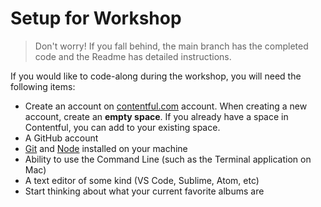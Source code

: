 # Setup for Workshop

> Don't worry! If you fall behind, the main branch has the completed code and the Readme has detailed instructions.

If you would like to code-along during the workshop, you will need the following items:

* Create an account on [contentful.com](https://contentful.com) account. When creating a new account, create an **empty space**. If you already have a space in Contentful, you can add to your existing space. 
* A GitHub account
* [Git](https://git-scm.com) and [Node](https://nodejs.org/en/) installed on your machine
* Ability to use the Command Line (such as the Terminal application on Mac)
* A text editor of some kind (VS Code, Sublime, Atom, etc)
* Start thinking about what your current favorite albums are
